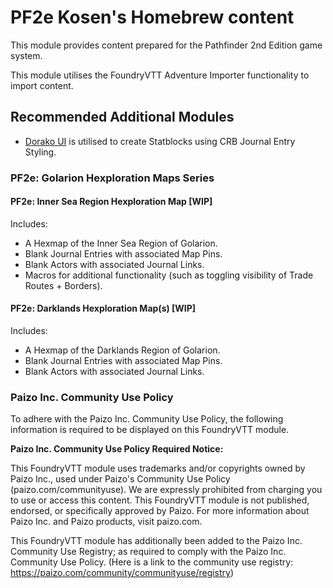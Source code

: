 # PF2e Kosen's Homebrew content

This module provides content prepared for the Pathfinder 2nd Edition game system.

This module utilises the FoundryVTT Adventure Importer functionality to import content.

## Recommended Additional Modules

- [Dorako UI](https://foundryvtt.com/packages/pf2e-dorako-ui) is utilised to create Statblocks using CRB Journal Entry Styling.

### PF2e: Golarion Hexploration Maps Series

#### PF2e: Inner Sea Region Hexploration Map [WIP]

Includes:
- A Hexmap of the Inner Sea Region of Golarion.
- Blank Journal Entries with associated Map Pins.
- Blank Actors with associated Journal Links.
- Macros for additional functionality (such as toggling visibility of Trade Routes + Borders).

#### PF2e: Darklands Hexploration Map(s) [WIP]

Includes:
- A Hexmap of the Darklands Region of Golarion.
- Blank Journal Entries with associated Map Pins.
- Blank Actors with associated Journal Links.

### Paizo Inc. Community Use Policy
To adhere with the Paizo Inc. Community Use Policy, the following information is required to be displayed on this FoundryVTT module.

**Paizo Inc. Community Use Policy Required Notice:**

This FoundryVTT module uses trademarks and/or copyrights owned by Paizo Inc., used under Paizo's Community Use Policy (paizo.com/communityuse). We are expressly prohibited from charging you to use or access this content. This FoundryVTT module is not published, endorsed, or specifically approved by Paizo. For more information about Paizo Inc. and Paizo products, visit paizo.com.

This FoundryVTT module has additionally been added to the Paizo Inc. Community Use Registry; as required to comply with the Paizo Inc. Community Use Policy. (Here is a link to the community use registry: https://paizo.com/community/communityuse/registry)